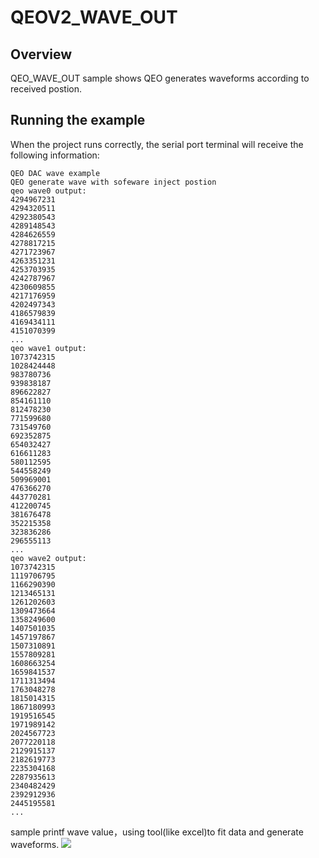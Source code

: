 # QEOV2_WAVE_OUT

## Overview

QEO_WAVE_OUT sample shows QEO generates waveforms according to received postion.


## Running the example

When the project runs correctly, the serial port terminal will receive the following information:
```console
QEO DAC wave example
QEO generate wave with sofeware inject postion
qeo wave0 output:
4294967231
4294320511
4292380543
4289148543
4284626559
4278817215
4271723967
4263351231
4253703935
4242787967
4230609855
4217176959
4202497343
4186579839
4169434111
4151070399
...
qeo wave1 output:
1073742315
1028424448
983780736
939838187
896622827
854161110
812478230
771599680
731549760
692352875
654032427
616611283
580112595
544558249
509969001
476366270
443770281
412200745
381676478
352215358
323836286
296555113
...
qeo wave2 output:
1073742315
1119706795
1166290390
1213465131
1261202603
1309473664
1358249600
1407501035
1457197867
1507310891
1557809281
1608663254
1659841537
1711313494
1763048278
1815014315
1867180993
1919516545
1971989142
2024567723
2077220118
2129915137
2182619773
2235304168
2287935613
2340482429
2392912936
2445195581
...
```
sample printf wave value，using tool(like excel)to fit data and generate waveforms.
![](doc/qeo_dac_1.png)


